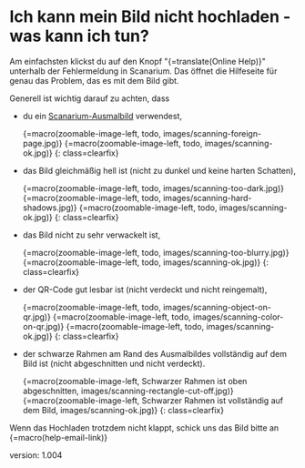 # Ich kann mein Bild nicht hochladen - was kann ich tun?

Am einfachsten klickst du auf den Knopf "{=translate(Online Help)}" unterhalb der Fehlermeldung in Scanarium.
Das öffnet die Hilfeseite für genau das Problem, das es mit dem Bild gibt.

Generell ist wichtig darauf zu achten, dass

* du ein [Scanarium-Ausmalbild](#coloringpages) verwendest,

    {=macro(zoomable-image-left, todo, images/scanning-foreign-page.jpg)}
    {=macro(zoomable-image-left, todo, images/scanning-ok.jpg)}
{: class=clearfix}

* das Bild gleichmäßig hell ist (nicht zu dunkel und keine harten Schatten),

    {=macro(zoomable-image-left, todo, images/scanning-too-dark.jpg)}
    {=macro(zoomable-image-left, todo, images/scanning-hard-shadows.jpg)}
    {=macro(zoomable-image-left, todo, images/scanning-ok.jpg)}
{: class=clearfix}

* das Bild nicht zu sehr verwackelt ist,

    {=macro(zoomable-image-left, todo, images/scanning-too-blurry.jpg)}
    {=macro(zoomable-image-left, todo, images/scanning-ok.jpg)}
{: class=clearfix}

* der QR-Code gut lesbar ist (nicht verdeckt und nicht reingemalt),

    {=macro(zoomable-image-left, todo, images/scanning-object-on-qr.jpg)}
    {=macro(zoomable-image-left, todo, images/scanning-color-on-qr.jpg)}
    {=macro(zoomable-image-left, todo, images/scanning-ok.jpg)}
{: class=clearfix}

* der schwarze Rahmen am Rand des Ausmalbildes vollständig auf dem Bild ist (nicht abgeschnitten und nicht verdeckt).

    {=macro(zoomable-image-left, Schwarzer Rahmen ist oben abgeschnitten, images/scanning-rectangle-cut-off.jpg)}
    {=macro(zoomable-image-left, Schwarzer Rahmen ist vollständig auf dem Bild, images/scanning-ok.jpg)}
{: class=clearfix}

Wenn das Hochladen trotzdem nicht klappt, schick uns das Bild bitte an {=macro(help-email-link)}


version: 1.004